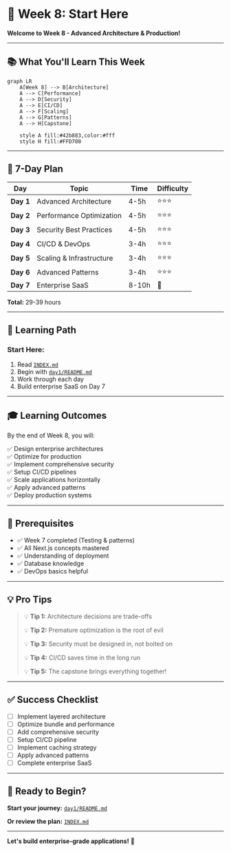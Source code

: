 # 🚀 Week 8: Start Here

**Welcome to Week 8 - Advanced Architecture & Production!**

---

## 📚 What You'll Learn This Week

```mermaid
graph LR
    A[Week 8] --> B[Architecture]
    A --> C[Performance]
    A --> D[Security]
    A --> E[CI/CD]
    A --> F[Scaling]
    A --> G[Patterns]
    A --> H[Capstone]
    
    style A fill:#42b883,color:#fff
    style H fill:#FFD700
```

---

## 📅 7-Day Plan

| Day | Topic | Time | Difficulty |
|-----|-------|------|------------|
| **Day 1** | Advanced Architecture | 4-5h | ⭐⭐⭐ |
| **Day 2** | Performance Optimization | 4-5h | ⭐⭐⭐ |
| **Day 3** | Security Best Practices | 4-5h | ⭐⭐⭐ |
| **Day 4** | CI/CD & DevOps | 3-4h | ⭐⭐⭐ |
| **Day 5** | Scaling & Infrastructure | 3-4h | ⭐⭐⭐ |
| **Day 6** | Advanced Patterns | 3-4h | ⭐⭐⭐ |
| **Day 7** | Enterprise SaaS | 8-10h | 🎯 |

**Total:** 29-39 hours

---

## 🎯 Learning Path

### **Start Here:**

1. Read [`INDEX.md`](INDEX.md)
2. Begin with [`day1/README.md`](day1/README.md)
3. Work through each day
4. Build enterprise SaaS on Day 7

---

## 🎓 Learning Outcomes

By the end of Week 8, you will:

✅ Design enterprise architectures  
✅ Optimize for production  
✅ Implement comprehensive security  
✅ Setup CI/CD pipelines  
✅ Scale applications horizontally  
✅ Apply advanced patterns  
✅ Deploy production systems  

---

## 🚦 Prerequisites

- ✅ Week 7 completed (Testing & patterns)
- ✅ All Next.js concepts mastered
- ✅ Understanding of deployment
- ✅ Database knowledge
- ✅ DevOps basics helpful

---

## 💡 Pro Tips

> 💡 **Tip 1:** Architecture decisions are trade-offs
>
> 💡 **Tip 2:** Premature optimization is the root of evil
>
> 💡 **Tip 3:** Security must be designed in, not bolted on
>
> 💡 **Tip 4:** CI/CD saves time in the long run
>
> 💡 **Tip 5:** The capstone brings everything together!

---

## ✅ Success Checklist

- [ ] Implement layered architecture
- [ ] Optimize bundle and performance
- [ ] Add comprehensive security
- [ ] Setup CI/CD pipeline
- [ ] Implement caching strategy
- [ ] Apply advanced patterns
- [ ] Complete enterprise SaaS

---

## 🎉 Ready to Begin?

**Start your journey:** [`day1/README.md`](day1/README.md)

**Or review the plan:** [`INDEX.md`](INDEX.md)

---

**Let's build enterprise-grade applications!** 🚀
